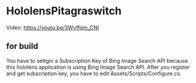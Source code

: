 # HololensPitagraswitch

Video: https://youtu.be/3Wyffqm_CNI

## for build

You have to settgin a Subscription Key of Bing Image Search API
because this hololens application is using Bing Image Search API. After you register and get subscription key, you have to edit Assets/Scripts/Configure.cs.